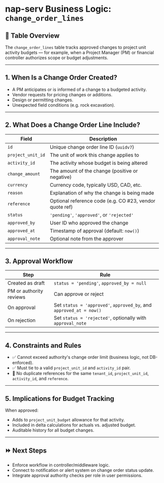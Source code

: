 
# nap-serv Business Logic: `change_order_lines`

## 📁 Table Overview

The `change_order_lines` table tracks approved changes to project unit activity budgets — for example, when a Project Manager (PM) or financial controller authorizes scope or budget adjustments.

---

## 1. When Is a Change Order Created?

- A PM anticipates or is informed of a change to a budgeted activity.
- Vendor requests for pricing changes or additions.
- Design or permitting changes.
- Unexpected field conditions (e.g. rock excavation).

---

## 2. What Does a Change Order Line Include?

| Field          | Description                                                              |
|----------------|---------------------------------------------------------------------------|
| `id`           | Unique change order line ID (`uuidv7`)                                   |
| `project_unit_id` | The unit of work this change applies to                               |
| `activity_id`  | The activity whose budget is being altered                               |
| `change_amount`| The amount of the change (positive or negative)                          |
| `currency`     | Currency code, typically USD, CAD, etc.                                   |
| `reason`       | Explanation of why the change is being made                               |
| `reference`    | Optional reference code (e.g. CO #23, vendor quote ref)                   |
| `status`       | `'pending'`, `'approved'`, or `'rejected'`                                |
| `approved_by`  | User ID who approved the change                                           |
| `approved_at`  | Timestamp of approval (default: `now()`)                                  |
| `approval_note`| Optional note from the approver                                           |

---

## 3. Approval Workflow

| Step                | Rule                                                                 |
|---------------------|----------------------------------------------------------------------|
| Created as draft    | `status = 'pending'`, `approved_by = null`                           |
| PM or authority reviews | Can approve or reject                                             |
| On approval         | Set `status = 'approved'`, `approved_by`, and `approved_at = now()` |
| On rejection        | Set `status = 'rejected'`, optionally with `approval_note`          |

---

## 4. Constraints and Rules

- ✅ Cannot exceed authority's change order limit (business logic, not DB-enforced).
- ✅ Must tie to a valid `project_unit_id` and `activity_id` pair.
- 🛑 No duplicate references for the same `tenant_id`, `project_unit_id`, `activity_id`, and `reference`.

---

## 5. Implications for Budget Tracking

When approved:
- Adds to `project_unit_budget` allowance for that activity.
- Included in delta calculations for actuals vs. adjusted budget.
- Auditable history for all budget changes.

---

## ⏩ Next Steps

- Enforce workflow in controller/middleware logic.
- Connect to notification or alert system on change order status update.
- Integrate approval authority checks per role in user permissions.

